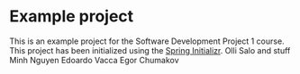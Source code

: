 # Example project

This is an example project for the Software Development Project 1 course. This project has been initialized using the [Spring Initializr](https://start.spring.io/).
Olli Salo and stuff
Minh Nguyen
Edoardo Vacca
Egor Chumakov
